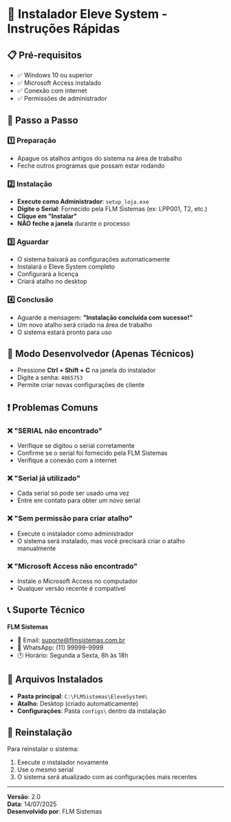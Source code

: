 # 🚀 Instalador Eleve System - Instruções Rápidas

## 📋 Pré-requisitos
- ✅ Windows 10 ou superior
- ✅ Microsoft Access instalado
- ✅ Conexão com internet
- ✅ Permissões de administrador

## 🎯 Passo a Passo

### 1️⃣ Preparação
- Apague os atalhos antigos do sistema na área de trabalho
- Feche outros programas que possam estar rodando

### 2️⃣ Instalação
- **Execute como Administrador**: `setup_loja.exe`
- **Digite o Serial**: Fornecido pela FLM Sistemas (ex: LPP001, T2, etc.)
- **Clique em "Instalar"**
- **NÃO feche a janela** durante o processo

### 3️⃣ Aguardar
- O sistema baixará as configurações automaticamente
- Instalará o Eleve System completo
- Configurará a licença
- Criará atalho no desktop

### 4️⃣ Conclusão
- Aguarde a mensagem: **"Instalação concluída com sucesso!"**
- Um novo atalho será criado na área de trabalho
- O sistema estará pronto para uso

## 🔧 Modo Desenvolvedor (Apenas Técnicos)
- Pressione **Ctrl + Shift + C** na janela do instalador
- Digite a senha: `4865753`
- Permite criar novas configurações de cliente

## ❗ Problemas Comuns

### ❌ "SERIAL não encontrado"
- Verifique se digitou o serial corretamente
- Confirme se o serial foi fornecido pela FLM Sistemas
- Verifique a conexão com a internet

### ❌ "Serial já utilizado"
- Cada serial só pode ser usado uma vez
- Entre em contato para obter um novo serial

### ❌ "Sem permissão para criar atalho"
- Execute o instalador como administrador
- O sistema será instalado, mas você precisará criar o atalho manualmente

### ❌ "Microsoft Access não encontrado"
- Instale o Microsoft Access no computador
- Qualquer versão recente é compatível

## 📞 Suporte Técnico

**FLM Sistemas**
- 📧 Email: suporte@flmsistemas.com.br
- 📱 WhatsApp: (11) 99999-9999
- 🕐 Horário: Segunda a Sexta, 8h às 18h

## 📁 Arquivos Instalados

- **Pasta principal**: `C:\FLMSistemas\EleveSystem\`
- **Atalho**: Desktop (criado automaticamente)
- **Configurações**: Pasta `configs\` dentro da instalação

## 🔄 Reinstalação

Para reinstalar o sistema:
1. Execute o instalador novamente
2. Use o mesmo serial
3. O sistema será atualizado com as configurações mais recentes

---

**Versão**: 2.0  
**Data**: 14/07/2025  
**Desenvolvido por**: FLM Sistemas 